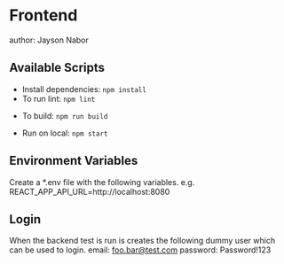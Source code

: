 # Frontend
author: Jayson Nabor

## Available Scripts

-   Install dependencies: `npm install`
-   To run lint: `npm lint`
*   To build: `npm run build`
-   Run on local: `npm start`

## Environment Variables

Create a \*.env file with the following variables.
e.g.
REACT_APP_API_URL=http://localhost:8080

## Login

When the backend test is run is creates the following dummy user which can be used to login.
email: foo.bar@test.com
password: Password!123
